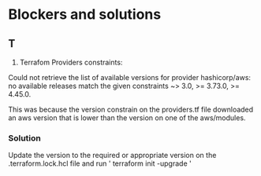 # Blockers and solutions


## T
1.  Terrafom Providers constraints:

Could not retrieve the list of available versions for provider hashicorp/aws: no available releases match the given constraints ~> 3.0, >= 3.73.0, >= 4.45.0.

This was because the version constrain on the providers.tf file downloaded an aws version that is lower than the version on one of the aws/modules.

### Solution
Update the version to the required or appropriate version on the .terraform.lock.hcl file and run ' terraform init -upgrade '
